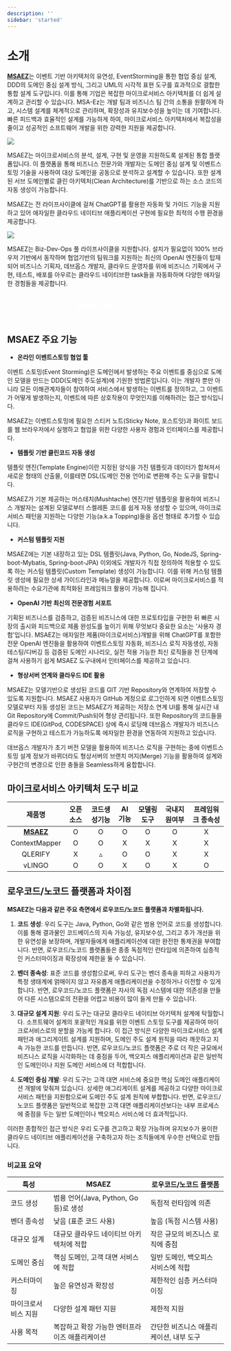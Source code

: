 ```yaml
---
description: ''
sidebar: 'started'
---
```

# 소개
[**MSAEZ**](https://www.msaez.io/)는 이벤트 기반 아키텍처의 유연성, EventStorming을 통한 협업 중심 설계, DDD의 도메인 중심 설계 방식, 그리고 UML의 시각적 표현 도구를 효과적으로 결합한 통합 설계 도구입니다. 이를 통해 기업은 복잡한 마이크로서비스 아키텍처를 더 쉽게 설계하고 관리할 수 있습니다. MSA-Ez는 개발 팀과 비즈니스 팀 간의 소통을 원활하게 하고, 시스템 설계를 체계적으로 관리하며, 확장성과 유지보수성을 높이는 데 기여합니다. 빠른 피드백과 효율적인 설계를 가능하게 하여, 마이크로서비스 아키텍처에서 복잡성을 줄이고 성공적인 소프트웨어 개발을 위한 강력한 지원을 제공합니다.

![](../../src/img/started/ez-img.png)

MSAEZ는 마이크로서비스의 분석, 설계, 구현 및 운영을 지원하도록 설계된 통합 플랫폼입니다. 이 플랫폼을 통해 비즈니스 전문가와 개발자는 도메인 중심 설계 및 이벤트스토밍 기술을 사용하여 대상 도메인을 공동으로 분석하고 설계할 수 있습니다. 또한 설계된 서브 도메인별로 클린 아키텍처(Clean Architecture)를 기반으로 하는 소스 코드의 자동 생성이 가능합니다. 

MSAEZ는 전 라이프사이클에 걸쳐 ChatGPT를 활용한 자동화 및 가이드 기능을 지원하고 있어 애자일한 클라우드 네이티브 애플리케이션 구현에 필요한 최적의 수행 환경을 제공합니다.

![](../../src/img/started/simage.png)

MSAEZ는 Biz-Dev-Ops 풀 라이프사이클을 지원합니다. 설치가 필요없이 100% 브라우저 기반에서 동작하며 협업기반의 팀워크를 지원하는 최신의 OpenAI 엔진들이 탑재되어 비즈니스 기획자, 데브옵스 개발자, 클라우드 운영자를 위애 비즈니스 기획에서 구현, 테스트, 배포를 아우르는 클라우드 네이티브한 task들을 자동화하며 다양한 애자일한 경험들을 제공합니다.  
<div style="text-align: center;">
    <div class="font-bold text-white bg-ui-primary btn-pdf">
        <a target="_blank" href="https://www.uengine.org//images/intro-msaez-2024_eGov-frame.pdf">MSAEZ 브로슈어 다운로드</a>
    </div>
</div>

## MSAEZ 주요 기능

- **온라인 이벤트스토밍 협업 툴**

이벤트 스토밍(Event Storming)은 도메인에서 발생하는 주요 이벤트를 중심으로 도메인 모델을 만드는 DDD(도메인 주도설계)에 기원한 방법론입니다. 이는 개발자 뿐만 아니라 모든 이해관계자들이 참여하여 서비스에서 발생하는 이벤트를 정의하고, 그 이벤트가 어떻게 발생하는지, 이벤트에 따른 상호작용이 무엇인지를 이해하려는 접근 방식입니다.

MSAEZ는 이벤트스토밍에 필요한 스티커 노트(Sticky Note, 포스트잇)과 화이트 보드를 웹 브라우저에서 실행하고 협업을 위한 다양한 사용자 경험과 인터페이스를 제공합니다.  

- **템플릿 기반 클린코드 자동 생성**

템플릿 엔진(Template Engine)이란 지정된 양식을 가진 템플릿과 데이터가 합쳐져서 새로운 형태의 산출물, 이를테면 DSL(도메인 전용 언어)로 변환해 주는 도구을 말합니다. 

MSAEZ가 기본 제공하는 머스테치(Mushtache) 엔진기반 템플릿을 활용하여 비즈니스 개발자는 설계된 모델로부터 스켈레톤 코드를 쉽게 자동 생성할 수 있으며, 마이크로서비스 패턴을 지원하는 다양한 기능(a.k.a Topping)들을 옵션 형태로 추가할 수 있습니다.

- **커스텀 템플릿 지원**

MSAEZ에는 기본 내장하고 있는 DSL 템플릿(Java, Python, Go, NodeJS, Spring-boot-Mybatis, Spring-boot-JPA) 이외에도 개발자가 직접 정의하여 적용할 수 있도록 하는 커스텀 템플릿(Custom Template) 생성이 가능합니다. 이를 위해 커스텀 템플릿 생성에 필요한 상세 가이드라인과 메뉴얼을 제공합니다. 이로써 마이크로서비스를 적용하려는 수요기관에 최적화된 프레임워크 활용이 가능해 집니다.

- **OpenAI 기반 최신의 전문경험 서포트**

기획된 비즈니스를 검증하고, 검증된 비즈니스에 대한 프로토타입을 구현한 뒤 빠른 시장의 출시와 피드백으로 제품 완성도를 높이기 위해 무엇보다 중요한 요소는 '사용자 경험'입니다. MSAEZ는 애자일한 제품(마이크로서비스)개발을 위해 ChatGPT를 포함한 전문 OpenAI 엔진들을 활용하여 이벤트스토밍 자동화, 비즈니스 로직 자동생성, 자동 테스팅/디버깅 등 검증된 도메인 시나리오, 실전 적용 가능한 최신 로직들을 전 단계에 걸쳐 사용하기 쉽게 MSAEZ 도구내에서 인터페이스를 제공하고 있습니다.

- **형상서버 연계와 클라우드 IDE 활용**

MSAEZ는 모델기반으로 생성된 코드를 GIT 기반 Repository와 연계하여 저장할 수 있도록 지원합니다. MSAEZ 사용자가 GitHub 계정으로 로그인하게 되면 이벤트스토밍 모델로부터 자동 생성된 코드는 MSAEZ가 제공하는 저장소 연계 UI를 통해 실시간 내 Git Repository에 Commit/Push되어 형상 관리됩니다. 또한 Repository의 코드들을 클라우드 IDE(GitPod, CODESPACE) 상에 즉시 로딩해 데브옵스 개발자가 비즈니스 로직을 구현하고 테스트가 가능하도록 에자일한 환경을 연동하여 지원하고 있습니다. 

데브옵스 개발자가 초기 버전 모델을 활용하여 비즈니스 로직을 구현하는 중에 이벤트스토밍 설계 정보가 바뀌더라도 형상서버의 브랜치 머지(Merge) 기능을 활용하여 설계와 구현간의 변경으로 인한 충돌을 Seamless하게 융합합니다.

## 마이크로서비스 아키텍처 도구 비교

| 제품명 | 오픈소스 | 코드생성기능 | AI기능 | 모델링 도구 | 국내지원여부 | 프레임워크 종속성 |
|:---:|:---:|:---:|:---:|:---:|:---:|:---:|
| [**MSAEZ**](https://www.msaez.io/) | O | O | O | O | O | X |
| ContextMapper | O | O | X | X | X | X |
| QLERIFY | X | ▵ | O | O | X | X |
| vLINGO | O | O | X | O | X | O |

## 로우코드/노코드 플랫폼과 차이점
**MSAEZ는 다음과 같은 주요 측면에서 로우코드/노코드 플랫폼과 차별화됩니다.**

1. **코드 생성**: 우리 도구는 Java, Python, Go와 같은 범용 언어로 코드를 생성합니다. 이를 통해 결과물인 코드베이스의 지속 가능성, 유지보수성, 그리고 추가 개선을 위한 유연성을 보장하며, 개발자들에게 애플리케이션에 대한 완전한 통제권을 부여합니다. 반면, 로우코드/노코드 플랫폼들은 종종 독점적인 런타임에 의존하여 심층적인 커스터마이징과 확장성에 제한을 둘 수 있습니다.

2. **벤더 종속성**: 표준 코드를 생성함으로써, 우리 도구는 벤더 종속을 피하고 사용자가 특정 생태계에 얽매이지 않고 자유롭게 애플리케이션을 수정하거나 이전할 수 있게 합니다. 반면, 로우코드/노코드 플랫폼은 자사의 독점 시스템에 대한 의존성을 만들어 다른 시스템으로의 전환을 어렵고 비용이 많이 들게 만들 수 있습니다.

3. **대규모 설계 지원**: 우리 도구는 대규모 클라우드 네이티브 아키텍처 설계에 탁월합니다. 소프트웨어 설계의 포괄적인 개요를 위한 이벤트 스토밍 도구를 제공하여 마이크로서비스로의 분할을 가능케 합니다. 이 접근 방식은 다양한 마이크로서비스 설계 패턴과 애그리게이트 설계를 지원하며, 도메인 주도 설계 원칙을 따라 깨끗하고 지속 가능한 코드를 만듭니다. 반면, 로우코드/노코드 플랫폼은 주로 더 작은 규모에서 비즈니스 로직을 시각화하는 데 중점을 두어, 백오피스 애플리케이션과 같은 일반적인 도메인이나 지원 도메인 서비스에 더 적합합니다.

4. **도메인 중심 개발**: 우리 도구는 고객 대면 서비스에 중요한 핵심 도메인 애플리케이션 개발에 맞춰져 있습니다. 상세한 애그리게이트 설계를 제공하고 다양한 마이크로서비스 패턴을 지원함으로써 도메인 주도 설계 원칙에 부합합니다. 반면, 로우코드/노코드 플랫폼은 일반적으로 복잡한 고객 대면 애플리케이션보다는 내부 프로세스에 중점을 두는 일반 도메인이나 백오피스 서비스에 더 효과적입니다.

이러한 종합적인 접근 방식은 우리 도구를 견고하고 확장 가능하며 유지보수가 용이한 클라우드 네이티브 애플리케이션을 구축하고자 하는 조직들에게 우수한 선택으로 만듭니다.

### 비교표 요약

특성|MSAEZ|로우코드/노코드 플랫폼
---|---|---
코드 생성|범용 언어(Java, Python, Go 등)로 생성|독점적 런타임에 의존
벤더 종속성|낮음 (표준 코드 사용)|높음 (독점 시스템 사용)
대규모 설계|대규모 클라우드 네이티브 아키텍처에 적합|작은 규모의 비즈니스 로직에 중점
도메인 중심|핵심 도메인, 고객 대면 서비스에 적합|일반 도메인, 백오피스 서비스에 적합
커스터마이징|높은 유연성과 확장성|제한적인 심층 커스터마이징
마이크로서비스 지원|다양한 설계 패턴 지원|제한적 지원
사용 목적|복잡하고 확장 가능한 엔터프라이즈 애플리케이션|간단한 비즈니스 애플리케이션, 내부 도구
<style type='text/css'>
.btn-pdf {
    text-align:center; 
    line-height: 45px; 
    border-radius: 8px;
    display: inline-block;
    text-align: center;
    margin: 0 auto;
    padding: 8px 16px;
}
.btn-pdf a {
    font-size: 16px;
    font-weight: bold;
    color: #fff !important;
    text-decoration: none;
}
</style>